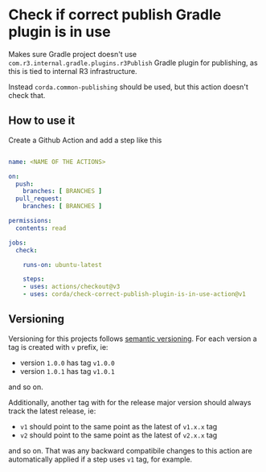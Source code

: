 # Check if correct publish Gradle plugin is in use

Makes sure Gradle project doesn't use `com.r3.internal.gradle.plugins.r3Publish`
Gradle plugin for publishing, as this is tied to internal R3 infrastructure.

Instead `corda.common-publishing` should be used, but this action doesn't
check that.

## How to use it

Create a Github Action and add a step like this

```yaml

name: <NAME OF THE ACTIONS>

on:
  push:
    branches: [ BRANCHES ]
  pull_request:
    branches: [ BRANCHES ]

permissions:
  contents: read

jobs:
  check:

    runs-on: ubuntu-latest

    steps:
    - uses: actions/checkout@v3
    - uses: corda/check-correct-publish-plugin-is-in-use-action@v1
```

## Versioning

Versioning for this projects follows [semantic versioning](https://semver.org/).
For each version a tag is created with `v` prefix, ie:

* version `1.0.0` has tag `v1.0.0`
* version `1.0.1` has tag `v1.0.1`

and so on.

Additionally, another tag with for the release major version should always track
the latest release, ie:

* `v1` should point to the same point as the latest of `v1.x.x` tag
* `v2` should point to the same point as the latest of `v2.x.x` tag

and so on. That was any backward compatibile changes to this action are
automatically applied if a step uses `v1` tag, for example.
